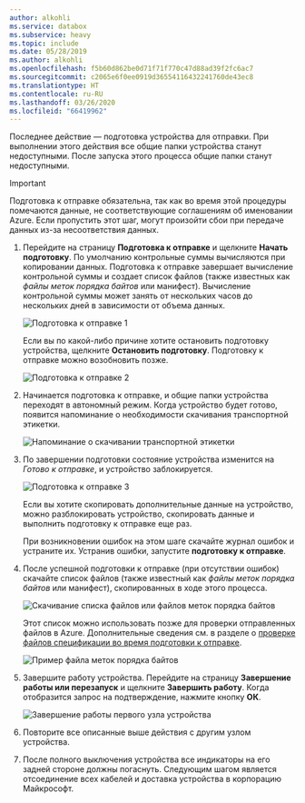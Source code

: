 ```yaml
---
author: alkohli
ms.service: databox
ms.subservice: heavy
ms.topic: include
ms.date: 05/28/2019
ms.author: alkohli
ms.openlocfilehash: f5b60d862be0d71f71f770c47d88ad39f2fc6ac7
ms.sourcegitcommit: c2065e6f0ee0919d36554116432241760de43ec8
ms.translationtype: HT
ms.contentlocale: ru-RU
ms.lasthandoff: 03/26/2020
ms.locfileid: "66419962"
---
```

Последнее действие — подготовка устройства для отправки. При выполнении этого действия все общие папки устройства станут недоступными. После запуска этого процесса общие папки станут недоступными.

> [!IMPORTANT]
> Подготовка к отправке обязательна, так как во время этой процедуры помечаются данные, не соответствующие соглашениям об именовании Azure. Если пропустить этот шаг, могут произойти сбои при передаче данных из-за несоответствия данных.

1. Перейдите на страницу **Подготовка к отправке** и щелкните **Начать подготовку**. По умолчанию контрольные суммы вычисляются при копировании данных. Подготовка к отправке завершает вычисление контрольной суммы и создает список файлов (также известных как *файлы меток порядка байтов* или манифест). Вычисление контрольной суммы может занять от нескольких часов до нескольких дней в зависимости от объема данных.
   
    ![Подготовка к отправке 1](media/data-box-heavy-prepare-to-ship/prepare-to-ship1.png)

    Если вы по какой-либо причине хотите остановить подготовку устройства, щелкните **Остановить подготовку**. Подготовку к отправке можно возобновить позже.
        
    ![Подготовка к отправке 2](media/data-box-heavy-prepare-to-ship/prepare-to-ship2.png)
    
2. Начинается подготовка к отправке, и общие папки устройства переходят в автономный режим. Когда устройство будет готово, появится напоминание о необходимости скачивания транспортной этикетки.

    ![Напоминание о скачивании транспортной этикетки](media/data-box-heavy-prepare-to-ship/download-shipping-label-reminder.png)

3. По завершении подготовки состояние устройства изменится на *Готово к отправке*, и устройство заблокируется.
        
    ![Подготовка к отправке 3](media/data-box-heavy-prepare-to-ship/prepare-to-ship3.png)

    Если вы хотите скопировать дополнительные данные на устройство, можно разблокировать устройство, скопировать данные и выполнить подготовку к отправке еще раз.

    При возникновении ошибок на этом шаге скачайте журнал ошибок и устраните их. Устранив ошибки, запустите **подготовку к отправке**.

4. После успешной подготовки к отправке (при отсутствии ошибок) скачайте список файлов (также известный как *файлы меток порядка байтов* или манифест), скопированных в ходе этого процесса. 

    ![Скачивание списка файлов или файлов меток порядка байтов](media/data-box-heavy-prepare-to-ship/download-list-of-files.png)

   Этот список можно использовать позже для проверки отправленных файлов в Azure. Дополнительные сведения см. в разделе о [проверке файлов спецификации во время подготовки к отправке](../articles/databox/data-box-logs.md#inspect-bom-during-prepare-to-ship).
        
    ![Пример файла меток порядка байтов](media/data-box-heavy-prepare-to-ship/sample-bom-file.png)

5. Завершите работу устройства. Перейдите на страницу **Завершение работы или перезапуск** и щелкните **Завершить работу**. Когда отобразится запрос на подтверждение, нажмите кнопку **ОК**.

    ![Завершение работы первого узла устройства](media/data-box-heavy-prepare-to-ship/shut-down-device-node.png)

6. Повторите все описанные выше действия с другим узлом устройства.
7. После полного выключения устройства все индикаторы на его задней стороне должны погаснуть. Следующим шагом является отсоединение всех кабелей и доставка устройства в корпорацию Майкрософт.
